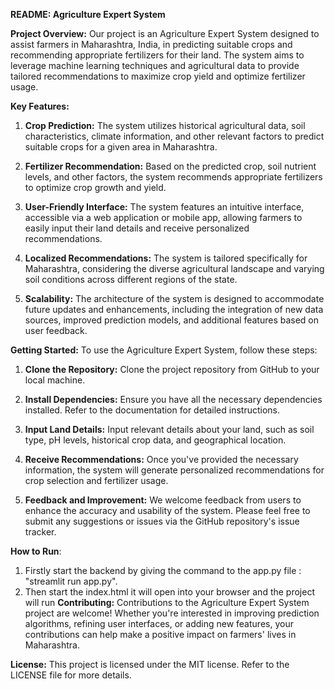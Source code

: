 **README: Agriculture Expert System**


**Project Overview:**
Our project is an Agriculture Expert System designed to assist farmers in Maharashtra, India, in predicting suitable crops and recommending appropriate fertilizers for their land. The system aims to leverage machine learning techniques and agricultural data to provide tailored recommendations to maximize crop yield and optimize fertilizer usage.

**Key Features:**
1. **Crop Prediction:** The system utilizes historical agricultural data, soil characteristics, climate information, and other relevant factors to predict suitable crops for a given area in Maharashtra.
   
2. **Fertilizer Recommendation:** Based on the predicted crop, soil nutrient levels, and other factors, the system recommends appropriate fertilizers to optimize crop growth and yield.
   
3. **User-Friendly Interface:** The system features an intuitive interface, accessible via a web application or mobile app, allowing farmers to easily input their land details and receive personalized recommendations.
   
4. **Localized Recommendations:** The system is tailored specifically for Maharashtra, considering the diverse agricultural landscape and varying soil conditions across different regions of the state.
   
5. **Scalability:** The architecture of the system is designed to accommodate future updates and enhancements, including the integration of new data sources, improved prediction models, and additional features based on user feedback.

**Getting Started:**
To use the Agriculture Expert System, follow these steps:
1. **Clone the Repository:** Clone the project repository from GitHub to your local machine.
   
2. **Install Dependencies:** Ensure you have all the necessary dependencies installed. Refer to the documentation for detailed instructions.
   
3. **Input Land Details:** Input relevant details about your land, such as soil type, pH levels, historical crop data, and geographical location.
   
4. **Receive Recommendations:** Once you've provided the necessary information, the system will generate personalized recommendations for crop selection and fertilizer usage.
   
5. **Feedback and Improvement:** We welcome feedback from users to enhance the accuracy and usability of the system. Please feel free to submit any suggestions or issues via the GitHub repository's issue tracker.

**How to Run**:
1) Firstly start the backend by giving the command to the app.py file : "streamlit run app.py".
2) Then start the index.html it will open into your browser and the project will run 
**Contributing:**
Contributions to the Agriculture Expert System project are welcome! Whether you're interested in improving prediction algorithms, refining user interfaces, or adding new features, your contributions can help make a positive impact on farmers' lives in Maharashtra.

**License:**
This project is licensed under the MIT license. Refer to the LICENSE file for more details.



